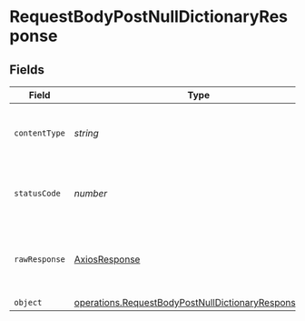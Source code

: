 # RequestBodyPostNullDictionaryResponse


## Fields

| Field                                                                                                                               | Type                                                                                                                                | Required                                                                                                                            | Description                                                                                                                         |
| ----------------------------------------------------------------------------------------------------------------------------------- | ----------------------------------------------------------------------------------------------------------------------------------- | ----------------------------------------------------------------------------------------------------------------------------------- | ----------------------------------------------------------------------------------------------------------------------------------- |
| `contentType`                                                                                                                       | *string*                                                                                                                            | :heavy_check_mark:                                                                                                                  | HTTP response content type for this operation                                                                                       |
| `statusCode`                                                                                                                        | *number*                                                                                                                            | :heavy_check_mark:                                                                                                                  | HTTP response status code for this operation                                                                                        |
| `rawResponse`                                                                                                                       | [AxiosResponse](https://axios-http.com/docs/res_schema)                                                                             | :heavy_check_mark:                                                                                                                  | Raw HTTP response; suitable for custom response parsing                                                                             |
| `object`                                                                                                                            | [operations.RequestBodyPostNullDictionaryResponseBody](../../../sdk/models/operations/requestbodypostnulldictionaryresponsebody.md) | :heavy_minus_sign:                                                                                                                  | OK                                                                                                                                  |